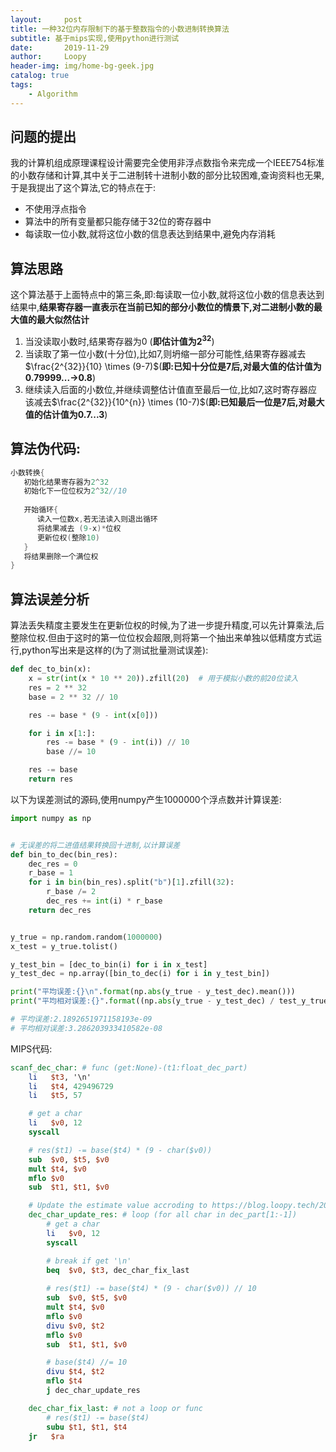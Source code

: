 ```yaml
---
layout:     post
title: 一种32位内存限制下的基于整数指令的小数进制转换算法
subtitle: 基于mips实现,使用python进行测试
date:       2019-11-29
author:     Loopy
header-img: img/home-bg-geek.jpg
catalog: true
tags:
    - Algorithm
---
```


<script type="text/x-mathjax-config">
  MathJax.Hub.Config({
    tex2jax: {
      inlineMath: [ ['$','$'], ['\\(','\\)'] ],
      processEscapes: true
    }
  });
  </script>
<script type="text/javascript" async src="//cdn.mathjax.org/mathjax/latest/MathJax.js?config=TeX-MML-AM_CHTML">
</script>

## 问题的提出
我的计算机组成原理课程设计需要完全使用非浮点数指令来完成一个IEEE754标准的小数存储和计算,其中关于二进制转十进制小数的部分比较困难,查询资料也无果,于是我提出了这个算法,它的特点在于:
 - 不使用浮点指令
 - 算法中的所有变量都只能存储于32位的寄存器中
 - 每读取一位小数,就将这位小数的信息表达到结果中,避免内存消耗

## 算法思路
这个算法基于上面特点中的第三条,即:每读取一位小数,就将这位小数的信息表达到结果中,**结果寄存器一直表示在当前已知的部分小数位的情景下,对二进制小数的最大值的最大似然估计**
1. 当没读取小数时,结果寄存器为0 (**即估计值为$2^{32}$**)
2. 当读取了第一位小数(十分位),比如7,则坍缩一部分可能性,结果寄存器减去$\frac{2^{32}}{10} \times (9-7)$(**即:已知十分位是7后,对最大值的估计值为0.79999...->0.8**)
3. 继续读入后面的小数位,并继续调整估计值直至最后一位,比如7,这时寄存器应该减去$\frac{2^{32}}{10^{n}} \times (10-7)$(**即:已知最后一位是7后,对最大值的估计值为0.7...3**)

## 算法伪代码:
```c
小数转换{
   初始化结果寄存器为2^32
   初始化下一位位权为2^32//10
   
   开始循环{
      读入一位数x,若无法读入则退出循环
      将结果减去 (9-x)*位权
      更新位权(整除10)
   }
   将结果删除一个满位权
}
```

## 算法误差分析
算法丢失精度主要发生在更新位权的时候,为了进一步提升精度,可以先计算乘法,后整除位权.但由于这时的第一位位权会超限,则将第一个抽出来单独以低精度方式运行,python写出来是这样的(为了测试批量测试误差):

```python
def dec_to_bin(x):
    x = str(int(x * 10 ** 20)).zfill(20)  # 用于模拟小数的前20位读入
    res = 2 ** 32
    base = 2 ** 32 // 10

    res -= base * (9 - int(x[0]))

    for i in x[1:]:
        res -= base * (9 - int(i)) // 10
        base //= 10

    res -= base
    return res
```
以下为误差测试的源码,使用numpy产生1000000个浮点数并计算误差:
```python
import numpy as np


# 无误差的将二进值结果转换回十进制,以计算误差
def bin_to_dec(bin_res):
    dec_res = 0
    r_base = 1
    for i in bin(bin_res).split("b")[1].zfill(32):
        r_base /= 2
        dec_res += int(i) * r_base
    return dec_res


y_true = np.random.random(1000000)
x_test = y_true.tolist()

y_test_bin = [dec_to_bin(i) for i in x_test]
y_test_dec = np.array([bin_to_dec(i) for i in y_test_bin])

print("平均误差:{}\n".format(np.abs(y_true - y_test_dec).mean()))
print("平均相对误差:{}".format((np.abs(y_true - y_test_dec) / test_y_true).mean()))

# 平均误差:2.1892651971158193e-09
# 平均相对误差:3.286203933410582e-08
```

MIPS代码:
```mips
scanf_dec_char: # func (get:None)-(t1:float_dec_part)
    li   $t3, '\n'
    li   $t4, 429496729
    li   $t5, 57

    # get a char
    li   $v0, 12
    syscall

    # res($t1) -= base($t4) * (9 - char($v0))
    sub  $v0, $t5, $v0
    mult $t4, $v0
    mflo $v0
    sub  $t1, $t1, $v0

    # Update the estimate value accroding to https://blog.loopy.tech/2019/11/29/dec_to_bin/
    dec_char_update_res: # loop (for all char in dec_part[1:-1])
        # get a char
        li   $v0, 12
        syscall

        # break if get '\n'
        beq  $v0, $t3, dec_char_fix_last
        
        # res($t1) -= base($t4) * (9 - char($v0)) // 10
        sub  $v0, $t5, $v0
        mult $t4, $v0
        mflo $v0
        divu $v0, $t2
        mflo $v0
        sub  $t1, $t1, $v0

        # base($t4) //= 10
        divu $t4, $t2
        mflo $t4
        j dec_char_update_res

    dec_char_fix_last: # not a loop or func
        # res($t1) -= base($t4)
        subu $t1, $t1, $t4
    jr   $ra
```
